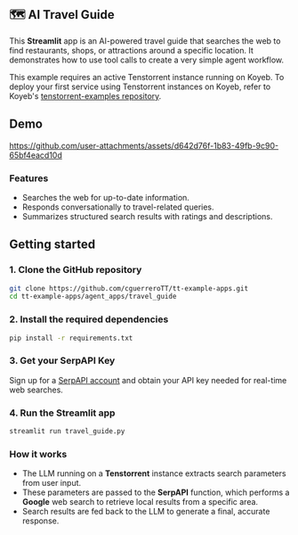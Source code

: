 ## 🗺️ AI Travel Guide
This **Streamlit** app is an AI-powered travel guide that searches the web to find restaurants, shops, or attractions around a specific location.  It demonstrates how to use tool calls to create a very simple agent workflow.

This example requires an active Tenstorrent instance running on Koyeb.  To deploy your first service using Tenstorrent instances on Koyeb, refer to Koyeb's [tenstorrent-examples repository](https://github.com/koyeb/tenstorrent-examples).

## Demo

https://github.com/user-attachments/assets/d642d76f-1b83-49fb-9c90-65bf4eacd10d

### Features
- Searches the web for up-to-date information.
- Responds conversationally to travel-related queries.
- Summarizes structured search results with ratings and descriptions.

## Getting started

### 1. Clone the GitHub repository
```bash
git clone https://github.com/cguerreroTT/tt-example-apps.git
cd tt-example-apps/agent_apps/travel_guide
```

### 2. Install the required dependencies
```bash
pip install -r requirements.txt
```

### 3. Get your SerpAPI Key
Sign up for a [SerpAPI account](https://serpapi.com/) and obtain your API key needed for real-time web searches.

### 4. Run the Streamlit app
```bash
streamlit run travel_guide.py
```

### How it works
- The LLM running on a **Tenstorrent** instance extracts search parameters from user input.
- These parameters are passed to the **SerpAPI** function, which performs a **Google** web search to retrieve local results from a specific area.
- Search results are fed back to the LLM to generate a final, accurate response.